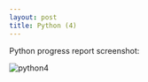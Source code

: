 ```yaml
---
layout: post
title: Python (4)
---
```


Python progress report screenshot:

![python4](https://github.com/tshjortile/tshjortile.github.io/tree/master/assets/img/python4.png)